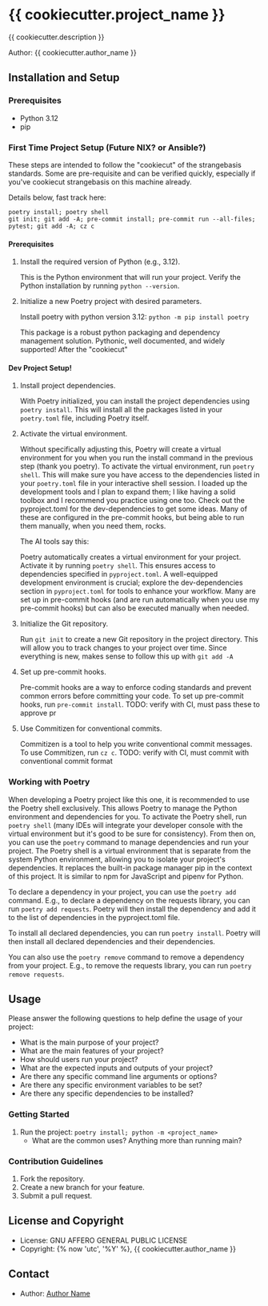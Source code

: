 # {{ cookiecutter.project_name }}

{{ cookiecutter.description }}

Author: {{ cookiecutter.author_name }}

## Installation and Setup

### Prerequisites

- Python 3.12
- pip

### First Time Project Setup (Future NIX? or Ansible?)

These steps are intended to follow the "cookiecut" of the strangebasis standards. Some are pre-requisite and can be verified quickly, especially if you've cookiecut strangebasis on this machine already.

Details below, fast track here:

```
poetry install; poetry shell
git init; git add -A; pre-commit install; pre-commit run --all-files; pytest; git add -A; cz c
```

#### Prerequisites

1. Install the required version of Python (e.g., 3.12).

   This is the Python environment that will run your project. Verify the Python installation by running `python --version`.

2. Initialize a new Poetry project with desired parameters.

   Install poetry with python version 3.12:
   `python -m pip install poetry`

   This package is a robust python packaging and dependency management solution. Pythonic, well documented, and widely supported! After the "cookiecut"

#### Dev Project Setup!

1. Install project dependencies.

   With Poetry initialized, you can install the project dependencies using `poetry install`. This will install all the packages listed in your `poetry.toml` file, including Poetry itself.

2. Activate the virtual environment.

   Without specifically adjusting this, Poetry will create a virtual environment for you when you run the install command in the previous step (thank you poetry). To activate the virtual environment, run `poetry shell`. This will make sure you have access to the dependencies listed in your `poetry.toml` file in your interactive shell session. I loaded up the development tools and I plan to expand them; I like having a solid toolbox and I recommend you practice using one too. Check out the pyproject.toml for the dev-dependencies to get some ideas. Many of these are configured in the pre-commit hooks, but being able to run them manually, when you need them, rocks.

   The AI tools say this:

   Poetry automatically creates a virtual environment for your project. Activate it by running `poetry shell`. This ensures access to dependencies specified in `pyproject.toml`. A well-equipped development environment is crucial; explore the dev-dependencies section in `pyproject.toml` for tools to enhance your workflow. Many are set up in pre-commit hooks (and are run automatically when you use my pre-commit hooks) but can also be executed manually when needed.

3. Initialize the Git repository.

   Run `git init` to create a new Git repository in the project directory. This will allow you to track changes to your project over time. Since everything is new, makes sense to follow this up with `git add -A`

4. Set up pre-commit hooks.

   Pre-commit hooks are a way to enforce coding standards and prevent common errors before committing your code. To set up pre-commit hooks, run `pre-commit install`. TODO: verify with CI, must pass these to approve pr

5. Use Commitizen for conventional commits.

   Commitizen is a tool to help you write conventional commit messages. To use Commitizen, run `cz c`. TODO: verify with CI, must commit with conventional commit format

### Working with Poetry

When developing a Poetry project like this one, it is recommended to use the Poetry shell exclusively. This allows Poetry to manage the Python environment and dependencies for you. To activate the Poetry shell, run `poetry shell` (many IDEs will integrate your developer console with the virtual environment but it's good to be sure for consistency). From then on, you can use the `poetry` command to manage dependencies and run your project. The Poetry shell is a virtual environment that is separate from the system Python environment, allowing you to isolate your project's dependencies. It replaces the built-in package manager pip in the context of this project. It is similar to npm for JavaScript and pipenv for Python.

To declare a dependency in your project, you can use the `poetry add` command. E.g., to declare a dependency on the requests library, you can run `poetry add requests`. Poetry will then install the dependency and add it to the list of dependencies in the pyproject.toml file.

To install all declared dependencies, you can run `poetry install`. Poetry will then install all declared dependencies and their dependencies.

You can also use the `poetry remove` command to remove a dependency from your project. E.g., to remove the requests library, you can run `poetry remove requests`.

## Usage

Please answer the following questions to help define the usage of your project:

- What is the main purpose of your project?
- What are the main features of your project?
- How should users run your project?
- What are the expected inputs and outputs of your project?
- Are there any specific command line arguments or options?
- Are there any specific environment variables to be set?
- Are there any specific dependencies to be installed?

### Getting Started

1. Run the project: `poetry install; python -m <project_name>`
   - What are the common uses? Anything more than running main?

### Contribution Guidelines

1. Fork the repository.
2. Create a new branch for your feature.
3. Submit a pull request.

## License and Copyright

- License: GNU AFFERO GENERAL PUBLIC LICENSE
- Copyright: {% now 'utc', '%Y' %}, {{ cookiecutter.author_name }}

## Contact

- Author: [Author Name](mailto:skylar.donlevy.dev@gmail.com)
